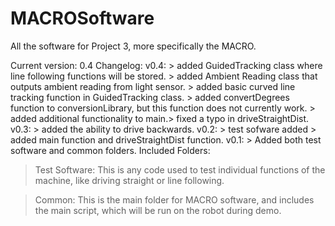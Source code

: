 # MACROSoftware
All the software for Project 3, more specifically the MACRO.

Current version: 0.4
Changelog:
v0.4:
     > added GuidedTracking class where line following functions will be stored.
     > added Ambient Reading class that outputs ambient reading from light sensor.
     > added basic curved line tracking function in GuidedTracking class.
     > added convertDegrees function to conversionLibrary, but this function does not currently work.
     > added additional functionality to main.> fixed a typo in driveStraightDist.
v0.3:
     > added the ability to drive backwards.
v0.2:
     > test sofware added
     > added main function and driveStraightDist function.
v0.1:
     > Added both test software and common folders.
Included Folders:
  > Test Software: This is any code used to test individual functions of the machine, like driving straight or line following.
  
  > Common: This is the main folder for MACRO software, and includes the main script, which will be run on the robot during demo.
